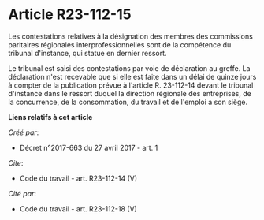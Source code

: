# Article R23-112-15

Les contestations relatives à la désignation des membres des commissions paritaires régionales interprofessionnelles sont de
la compétence du tribunal d'instance, qui statue en dernier ressort. 

Le tribunal est saisi des contestations par voie de déclaration au greffe. La déclaration n'est recevable que si elle est
faite dans un délai de quinze jours à compter de la publication prévue à l'article R. 23-112-14 devant le tribunal d'instance
dans le ressort duquel la direction régionale des entreprises, de la concurrence, de la consommation, du travail et de
l'emploi a son siège.

**Liens relatifs à cet article**

_Créé par_:

  - Décret n°2017-663 du 27 avril 2017 - art. 1

_Cite_:

  - Code du travail - art. R23-112-14 (V)

_Cité par_:

  - Code du travail - art. R23-112-18 (V)
